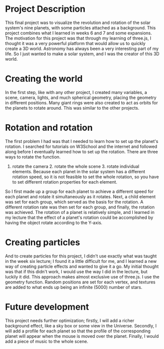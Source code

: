 # Project Description
This final project was to visualize the revolution and rotation of the solar system's nine planets, with some particles attached as a background. This project combines what I learned in weeks 6 and 7 and some expansions. The motivation for this project was that through my learning of three.js, I thought it was a very powerful platform that would allow us to quickly create a 3D world. Astronomy has always been a very interesting part of my life. So I just wanted to make a solar system, and I was the creator of this 3D world.
# Creating the world
In the first step, like with any other project, I created many variables, a scene, camera, lights, and much spherical geometry, placing the geometry in different positions. Many giant rings were also created to act as orbits for the planets to rotate around. This was similar to the other projects.
# Rotation and rotation
The first problem I had was that I needed to learn how to set up the planet's rotation. I searched for tutorials on W3School and the internet and followed along before I eventually learned how to set up the rotation. There are three ways to rotate the function.
1. rotate the camera 2. rotate the whole scene 3. rotate individual elements.
Because each planet in the solar system has a different rotation speed, so it is not feasible to set the whole rotation, so you have to set different rotation properties for each element.

So I first made up a group for each planet to achieve a different speed for each planet and rotate it simultaneously as it rotates. Next, a child element was set for each group, which served as the basis for the rotation. A different rotation rate was then set for each group, and finally, the rotation was achieved.
The rotation of a planet is relatively simple, and I learned in my lecture that the effect of a planet's rotation could be accomplished by having the object rotate according to the Y-axis.

# Creating particles
And to create particles for this project, I didn't use exactly what was taught in the week six lecture; I found it a little difficult for me, and I learned a new way of creating particle effects and wanted to give it a go. My initial thought was that if this didn't work, I would use the way I did in the lecture, but luckily it did.
This approach makes almost exclusive use of three.js. I use the geometry function. Random positions are set for each vertex, and textures are added to what ends up being an infinite (5000) number of stars.

# Future development
This project needs further optimization; firstly, I will add a richer background effect, like a sky box or some view in the Universe. Secondly, I will add a profile for each planet so that the profile of the corresponding planet will appear when the mouse is moved over the planet. Finally, I would add a piece of music to the whole scene.

